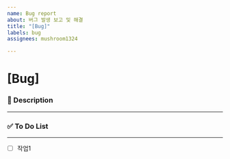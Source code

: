 ```yaml
---
name: Bug report
about: 버그 발생 보고 및 해결
title: "[Bug]"
labels: bug
assignees: mushroom1324

---
```


# [Bug] <!--{ 작업 내용 }-->

### 📝 Description

---
<!-- 아래에 설명을 적어주세요 -->


### ✅ To Do List 

---
<!-- 아래에 어떤 작업을 해야 하는지 적어주세요 -->
- [ ] 작업1
